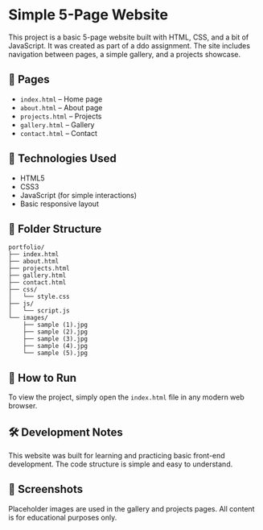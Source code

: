 
# Simple 5-Page Website

This project is a basic 5-page website built with HTML, CSS, and a bit of JavaScript. It was created as part of a ddo assignment. The site includes navigation between pages, a simple gallery, and a projects showcase.

## 📄 Pages

- `index.html` – Home page
- `about.html` – About page
- `projects.html` – Projects
- `gallery.html` – Gallery
- `contact.html` – Contact

## 🎨 Technologies Used

- HTML5
- CSS3
- JavaScript (for simple interactions)
- Basic responsive layout

## 📂 Folder Structure

```
portfolio/
├── index.html
├── about.html
├── projects.html
├── gallery.html
├── contact.html
├── css/
│   └── style.css
├── js/
│   └── script.js
└── images/
    ├── sample (1).jpg
    ├── sample (2).jpg
    ├── sample (3).jpg
    ├── sample (4).jpg
    └── sample (5).jpg
```

## 🚀 How to Run

To view the project, simply open the `index.html` file in any modern web browser.

## 🛠️ Development Notes

This website was built for learning and practicing basic front-end development. The code structure is simple and easy to understand.

## 📸 Screenshots

Placeholder images are used in the gallery and projects pages. All content is for educational purposes only.
